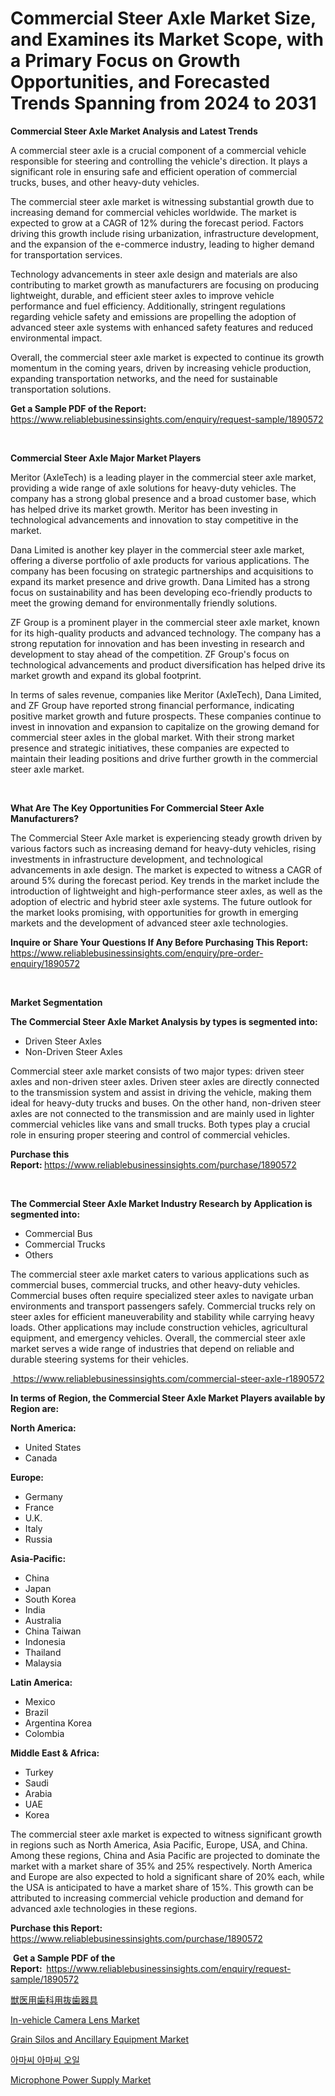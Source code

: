 <p><h1>Commercial Steer Axle Market Size, and Examines its Market Scope, with a Primary Focus on Growth Opportunities, and Forecasted Trends Spanning from 2024 to 2031</h1></p><p><strong>Commercial Steer Axle Market Analysis and Latest Trends</strong></p>
<p><p>A commercial steer axle is a crucial component of a commercial vehicle responsible for steering and controlling the vehicle's direction. It plays a significant role in ensuring safe and efficient operation of commercial trucks, buses, and other heavy-duty vehicles.</p><p>The commercial steer axle market is witnessing substantial growth due to increasing demand for commercial vehicles worldwide. The market is expected to grow at a CAGR of 12% during the forecast period. Factors driving this growth include rising urbanization, infrastructure development, and the expansion of the e-commerce industry, leading to higher demand for transportation services.</p><p>Technology advancements in steer axle design and materials are also contributing to market growth as manufacturers are focusing on producing lightweight, durable, and efficient steer axles to improve vehicle performance and fuel efficiency. Additionally, stringent regulations regarding vehicle safety and emissions are propelling the adoption of advanced steer axle systems with enhanced safety features and reduced environmental impact.</p><p>Overall, the commercial steer axle market is expected to continue its growth momentum in the coming years, driven by increasing vehicle production, expanding transportation networks, and the need for sustainable transportation solutions.</p></p>
<p><strong>Get a Sample PDF of the Report:&nbsp;</strong> <a href="https://www.reliablebusinessinsights.com/enquiry/request-sample/1890572">https://www.reliablebusinessinsights.com/enquiry/request-sample/1890572</a></p>
<p>&nbsp;</p>
<p><strong>Commercial Steer Axle Major Market Players</strong></p>
<p><p>Meritor (AxleTech) is a leading player in the commercial steer axle market, providing a wide range of axle solutions for heavy-duty vehicles. The company has a strong global presence and a broad customer base, which has helped drive its market growth. Meritor has been investing in technological advancements and innovation to stay competitive in the market.</p><p>Dana Limited is another key player in the commercial steer axle market, offering a diverse portfolio of axle products for various applications. The company has been focusing on strategic partnerships and acquisitions to expand its market presence and drive growth. Dana Limited has a strong focus on sustainability and has been developing eco-friendly products to meet the growing demand for environmentally friendly solutions.</p><p>ZF Group is a prominent player in the commercial steer axle market, known for its high-quality products and advanced technology. The company has a strong reputation for innovation and has been investing in research and development to stay ahead of the competition. ZF Group's focus on technological advancements and product diversification has helped drive its market growth and expand its global footprint.</p><p>In terms of sales revenue, companies like Meritor (AxleTech), Dana Limited, and ZF Group have reported strong financial performance, indicating positive market growth and future prospects. These companies continue to invest in innovation and expansion to capitalize on the growing demand for commercial steer axles in the global market. With their strong market presence and strategic initiatives, these companies are expected to maintain their leading positions and drive further growth in the commercial steer axle market.</p></p>
<p>&nbsp;</p>
<p><strong>What Are The Key Opportunities For Commercial Steer Axle Manufacturers?</strong></p>
<p><p>The Commercial Steer Axle market is experiencing steady growth driven by various factors such as increasing demand for heavy-duty vehicles, rising investments in infrastructure development, and technological advancements in axle design. The market is expected to witness a CAGR of around 5% during the forecast period. Key trends in the market include the introduction of lightweight and high-performance steer axles, as well as the adoption of electric and hybrid steer axle systems. The future outlook for the market looks promising, with opportunities for growth in emerging markets and the development of advanced steer axle technologies.</p></p>
<p><strong>Inquire or Share Your Questions If Any Before Purchasing This Report:</strong> <a href="https://www.reliablebusinessinsights.com/enquiry/pre-order-enquiry/1890572">https://www.reliablebusinessinsights.com/enquiry/pre-order-enquiry/1890572</a></p>
<p>&nbsp;</p>
<p><strong>Market Segmentation</strong></p>
<p><strong>The Commercial Steer Axle Market Analysis by types is segmented into:</strong></p>
<p><ul><li>Driven Steer Axles</li><li>Non-Driven Steer Axles</li></ul></p>
<p><p>Commercial steer axle market consists of two major types: driven steer axles and non-driven steer axles. Driven steer axles are directly connected to the transmission system and assist in driving the vehicle, making them ideal for heavy-duty trucks and buses. On the other hand, non-driven steer axles are not connected to the transmission and are mainly used in lighter commercial vehicles like vans and small trucks. Both types play a crucial role in ensuring proper steering and control of commercial vehicles.</p></p>
<p><strong>Purchase this Report:&nbsp;</strong><a href="https://www.reliablebusinessinsights.com/purchase/1890572">https://www.reliablebusinessinsights.com/purchase/1890572</a></p>
<p>&nbsp;</p>
<p><strong>The Commercial Steer Axle Market Industry Research by Application is segmented into:</strong></p>
<p><ul><li>Commercial Bus</li><li>Commercial Trucks</li><li>Others</li></ul></p>
<p><p>The commercial steer axle market caters to various applications such as commercial buses, commercial trucks, and other heavy-duty vehicles. Commercial buses often require specialized steer axles to navigate urban environments and transport passengers safely. Commercial trucks rely on steer axles for efficient maneuverability and stability while carrying heavy loads. Other applications may include construction vehicles, agricultural equipment, and emergency vehicles. Overall, the commercial steer axle market serves a wide range of industries that depend on reliable and durable steering systems for their vehicles.</p></p>
<p><a href="https://www.reliablebusinessinsights.com/commercial-steer-axle-r1890572">&nbsp;https://www.reliablebusinessinsights.com/commercial-steer-axle-r1890572</a></p>
<p><strong>In terms of Region, the Commercial Steer Axle Market Players available by Region are:</strong></p>
<p>
    <p> <strong> North America: </strong>
        <ul>
            <li>United States</li>
            <li>Canada</li>
        </ul>
        </p> 
    <p> <strong> Europe: </strong>
        <ul>
            <li>Germany</li>
            <li>France</li>
            <li>U.K.</li>
            <li>Italy</li>
            <li>Russia</li>
        </ul>
        </p> 
    <p> <strong> Asia-Pacific: </strong>
        <ul>
            <li>China</li>
            <li>Japan</li>
            <li>South Korea</li>
            <li>India</li>
            <li>Australia</li>
            <li>China Taiwan</li>
            <li>Indonesia</li>
            <li>Thailand</li>
            <li>Malaysia</li>
        </ul>
        </p> 
    <p> <strong> Latin America: </strong>
        <ul>
            <li>Mexico</li>
            <li>Brazil</li>
            <li>Argentina Korea</li>
            <li>Colombia</li>
        </ul>
        </p> 
    <p> <strong> Middle East & Africa: </strong>
        <ul>
            <li>Turkey</li>
            <li>Saudi</li>
            <li>Arabia</li>
            <li>UAE</li>
            <li>Korea</li>
        </ul>
    </p>
    </p>
<p><p>The commercial steer axle market is expected to witness significant growth in regions such as North America, Asia Pacific, Europe, USA, and China. Among these regions, China and Asia Pacific are projected to dominate the market with a market share of 35% and 25% respectively. North America and Europe are also expected to hold a significant share of 20% each, while the USA is anticipated to have a market share of 15%. This growth can be attributed to increasing commercial vehicle production and demand for advanced axle technologies in these regions.</p></p>
<p><strong>Purchase this Report: </strong><a href="https://www.reliablebusinessinsights.com/purchase/1890572">https://www.reliablebusinessinsights.com/purchase/1890572</a></p>
<p>&nbsp;<strong>Get a Sample PDF of the Report:&nbsp;&nbsp;</strong><a href="https://www.reliablebusinessinsights.com/enquiry/request-sample/1890572">https://www.reliablebusinessinsights.com/enquiry/request-sample/1890572</a></p>
<p><strong></strong></p>
<p><p><a href="https://github.com/BrionnaBoyle/Market-Research-Report-List-1/blob/main/8865974164764.md">獣医用歯科用抜歯器具</a></p><p><a href="https://www.linkedin.com/pulse/navigating-global-in-vehicle-camera-lens-market-landscape-trends-gf8tf?trackingId=4nGVgzFMNyKP2xlF%2FVyzCw%3D%3D">In-vehicle Camera Lens Market</a></p><p><a href="https://www.linkedin.com/pulse/in-depth-analysis-global-grain-silos-ancillary-equipment-market-4mbqf?trackingId=L4XF7XnV4JywCh0U56oEgQ%3D%3D">Grain Silos and Ancillary Equipment Market</a></p><p><a href="https://github.com/anton65482023/Market-Research-Report-List-2/blob/main/5352068177763.md">아마씨 아마씨 오일</a></p><p><a href="https://github.com/syaifulanwaramsyori/Market-Research-Report-List-1/blob/main/microphone-power-supply-market.md">Microphone Power Supply Market</a></p></p>